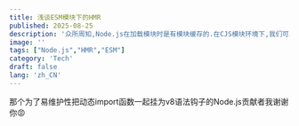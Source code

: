 ```yaml
---
title: 浅谈ESM模块下的HMR
published: 2025-08-25
description: '众所周知,Node.js在加载模块时是有模块缓存的.在CJS模块环境下,我们可以通过require.cache来获取模块缓存,这为CJS环境下HMR(模块热插拔)提供了可能.然而,在ESM环境下,import(包括动态函数)被挂为了v8语法钩子,无法访问模块缓存.本文将浅谈ESM模块环境下的HMR实现.'
image: ''
tags: ["Node.js","HMR","ESM"]
category: 'Tech'
draft: false 
lang: 'zh_CN'
---
```

那个为了易维护性把动态import函数一起挂为v8语法钩子的Node.js贡献者我谢谢你😡
